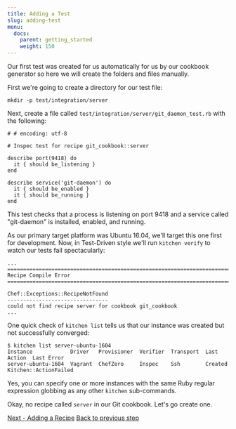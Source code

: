 ```yaml
---
title: Adding a Test
slug: adding-test
menu:
  docs:
    parent: getting_started
    weight: 150
---
```


Our first test was created for us automatically for us by our cookbook generator so here we will create the folders and files manually.

First we're going to create a directory for our test file:

~~~
mkdir -p test/integration/server
~~~

Next, create a file called `test/integration/server/git_daemon_test.rb` with the following:

~~~
# # encoding: utf-8

# Inspec test for recipe git_cookbook::server

describe port(9418) do
  it { should be_listening }
end

describe service('git-daemon') do
  it { should be_enabled }
  it { should be_running }
end
~~~

This test checks that a process is listening on port 9418 and a service called "git-daemon" is installed, enabled, and running.

As our primary target platform was Ubuntu 16.04, we'll target this one first for development. Now, in Test-Driven style we'll run `kitchen verify` to watch our tests fail spectacularly:

~~~
...
================================================================================
Recipe Compile Error
================================================================================

Chef::Exceptions::RecipeNotFound
--------------------------------
could not find recipe server for cookbook git_cookbook
...
~~~

One quick check of `kitchen list` tells us that our instance was created but not successfully converged:

~~~
$ kitchen list server-ubuntu-1604
Instance            Driver   Provisioner  Verifier  Transport  Last Action  Last Error
server-ubuntu-1604  Vagrant  ChefZero     Inspec    Ssh        Created      Kitchen::ActionFailed
~~~

Yes, you can specify one or more instances with the same Ruby regular expression globbing as any other `kitchen` sub-commands.

Okay, no recipe called `server` in our Git cookbook. Let's go create one.

<div class="sidebar--footer">
<a class="button primary-cta" href="/docs/getting-started/adding-recipe">Next - Adding a Recipe</a>
<a class="sidebar--footer--back" href="/docs/getting-started/adding-suite">Back to previous step</a>
</div>

